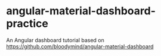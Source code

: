 # angular-material-dashboard-practice
An Angular dashboard tutorial based on https://github.com/bloodymind/angular-material-dashboard
